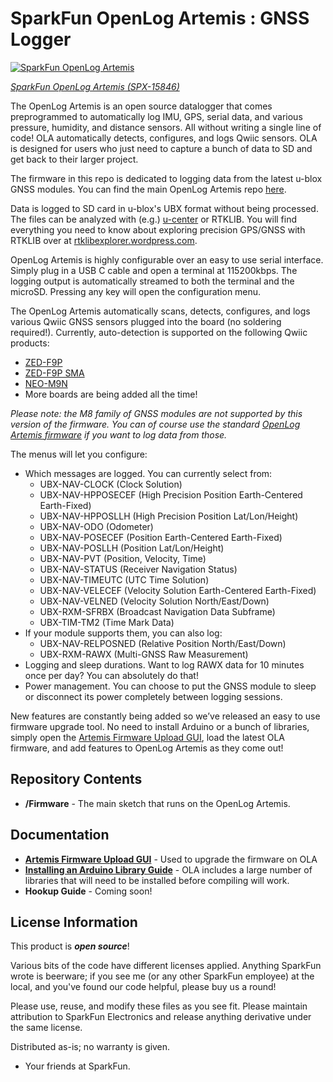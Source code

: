 SparkFun OpenLog Artemis : GNSS Logger
===========================================================

[![SparkFun OpenLog Artemis](https://cdn.sparkfun.com//assets/parts/1/4/4/8/0/15846-OpenLog_Artemis-01.jpg)](https://www.sparkfun.com/products/15846)

[*SparkFun OpenLog Artemis (SPX-15846)*](https://www.sparkfun.com/products/15846)

The OpenLog Artemis is an open source datalogger that comes preprogrammed to automatically log IMU, GPS, serial data, and various pressure, humidity, and distance sensors. All without writing a single line of code! OLA automatically detects, configures, and logs Qwiic sensors. OLA is designed for users who just need to capture a bunch of data to SD and get back to their larger project.

The firmware in this repo is dedicated to logging data from the latest u-blox GNSS modules. You can find the main OpenLog Artemis repo [here](https://github.com/sparkfun/OpenLog_Artemis).

Data is logged to SD card in u-blox's UBX format without being processed. The files can be analyzed with (e.g.) [u-center](https://www.u-blox.com/en/product/u-center) or RTKLIB.
You will find everything you need to know about exploring precision GPS/GNSS with RTKLIB over at [rtklibexplorer.wordpress.com](https://rtklibexplorer.wordpress.com/).

OpenLog Artemis is highly configurable over an easy to use serial interface. Simply plug in a USB C cable and open a terminal at 115200kbps. The logging output is automatically streamed to both the terminal and the microSD. Pressing any key will open the configuration menu.

The OpenLog Artemis automatically scans, detects, configures, and logs various Qwiic GNSS sensors plugged into the board (no soldering required!). Currently, auto-detection is supported on the following Qwiic products:

* [ZED-F9P](https://www.sparkfun.com/products/15136)
* [ZED-F9P SMA](https://www.sparkfun.com/products/16481)
* [NEO-M9N](https://www.sparkfun.com/products/15712)
* More boards are being added all the time!

_Please note: the M8 family of GNSS modules are not supported by this version of the firmware. You can of course use the standard [OpenLog Artemis firmware](https://github.com/sparkfun/OpenLog_Artemis) if you want to log data from those._

The menus will let you configure:

* Which messages are logged. You can currently select from:
  * UBX-NAV-CLOCK     (Clock Solution)
  * UBX-NAV-HPPOSECEF (High Precision Position Earth-Centered Earth-Fixed)
  * UBX-NAV-HPPOSLLH  (High Precision Position Lat/Lon/Height)
  * UBX-NAV-ODO       (Odometer)
  * UBX-NAV-POSECEF   (Position Earth-Centered Earth-Fixed)
  * UBX-NAV-POSLLH    (Position Lat/Lon/Height)
  * UBX-NAV-PVT       (Position, Velocity, Time)
  * UBX-NAV-STATUS    (Receiver Navigation Status)
  * UBX-NAV-TIMEUTC   (UTC Time Solution)
  * UBX-NAV-VELECEF   (Velocity Solution Earth-Centered Earth-Fixed)
  * UBX-NAV-VELNED    (Velocity Solution North/East/Down)
  * UBX-RXM-SFRBX     (Broadcast Navigation Data Subframe)
  * UBX-TIM-TM2       (Time Mark Data)
* If your module supports them, you can also log:
  * UBX-NAV-RELPOSNED (Relative Position North/East/Down)
  * UBX-RXM-RAWX      (Multi-GNSS Raw Measurement)
* Logging and sleep durations. Want to log RAWX data for 10 minutes once per day? You can absolutely do that!
* Power management. You can choose to put the GNSS module to sleep or disconnect its power completely between logging sessions.

New features are constantly being added so we’ve released an easy to use firmware upgrade tool. No need to install Arduino or a bunch of libraries, simply open the [Artemis Firmware Upload GUI](https://github.com/sparkfun/Artemis-Firmware-Upload-GUI), load the latest OLA firmware, and add features to OpenLog Artemis as they come out!

Repository Contents
-------------------

* **/Firmware** - The main sketch that runs on the OpenLog Artemis.

Documentation
--------------

* **[Artemis Firmware Upload GUI](https://github.com/sparkfun/Artemis-Firmware-Upload-GUI)** - Used to upgrade the firmware on OLA
* **[Installing an Arduino Library Guide](https://learn.sparkfun.com/tutorials/installing-an-arduino-library)** - OLA includes a large number of libraries that will need to be installed before compiling will work.
* **Hookup Guide** - Coming soon!

License Information
-------------------

This product is _**open source**_!

Various bits of the code have different licenses applied. Anything SparkFun wrote is beerware; if you see me (or any other SparkFun employee) at the local, and you've found our code helpful, please buy us a round!

Please use, reuse, and modify these files as you see fit. Please maintain attribution to SparkFun Electronics and release anything derivative under the same license.

Distributed as-is; no warranty is given.

- Your friends at SparkFun.
